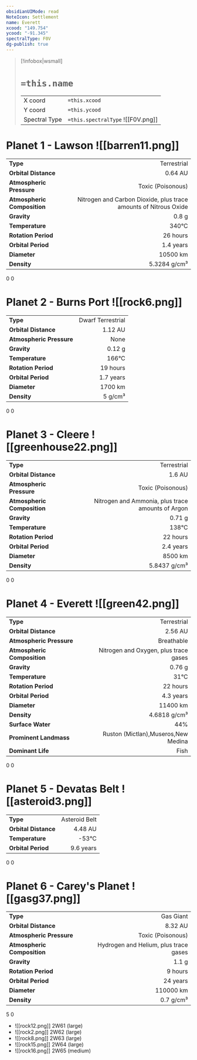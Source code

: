 ```yaml
---
obsidianUIMode: read
NoteIcon: Settlement
name: Everett
xcood: "149.754"
ycood: "-91.345"
spectralType: F0V
dg-publish: true
---
```

> [!infobox|wsmall]
> # `=this.name`
> | | |
> | - | - |
> | X coord | `=this.xcood` |
> | Y coord| `=this.ycood` |
> | Spectral Type | `=this.spectralType` ![[F0V.png]] |

# Planet 1 - Lawson ![[barren11.png]]
|                             |                           |
| --------------------------- | -------------------------:|
| **Type**                    |             Terrestrial |
| **Orbital Distance**        |   0.64 AU |
| **Atmospheric Pressure**    |       Toxic (Poisonous) |
| **Atmospheric Composition** |      Nitrogen and Carbon Dioxide, plus trace amounts of Nitrous Oxide |
| **Gravity**                 |        0.8 g |
| **Temperature**             |    340°C |
| **Rotation Period**         |  26 hours |
| **Orbital Period** | 1.4 years |
| **Diameter**                |      10500 km | 
| **Density**                 |    5.3284 g/cm³ |



0
0



# Planet 2 - Burns Port ![[rock6.png]]
|                             |                           |
| --------------------------- | -------------------------:|
| **Type**                    |             Dwarf Terrestrial |
| **Orbital Distance**        |   1.12 AU |
| **Atmospheric Pressure**    |       None |
| **Gravity**                 |        0.12 g |
| **Temperature**             |    166°C |
| **Rotation Period**         |  19 hours |
| **Orbital Period** | 1.7 years |
| **Diameter**                |      1700 km | 
| **Density**                 |    5 g/cm³ |



0
0



# Planet 3 - Cleere ![[greenhouse22.png]]
|                             |                           |
| --------------------------- | -------------------------:|
| **Type**                    |             Terrestrial |
| **Orbital Distance**        |   1.6 AU |
| **Atmospheric Pressure**    |       Toxic (Poisonous) |
| **Atmospheric Composition** |      Nitrogen and Ammonia, plus trace amounts of Argon |
| **Gravity**                 |        0.71 g |
| **Temperature**             |    138°C |
| **Rotation Period**         |  22 hours |
| **Orbital Period** | 2.4 years |
| **Diameter**                |      8500 km | 
| **Density**                 |    5.8437 g/cm³ |



0
0



# Planet 4 - Everett ![[green42.png]]
|                             |                           |
| --------------------------- | -------------------------:|
| **Type**                    |             Terrestrial |
| **Orbital Distance**        |   2.56 AU |
| **Atmospheric Pressure**    |       Breathable |
| **Atmospheric Composition** |      Nitrogen and Oxygen, plus trace gases |
| **Gravity**                 |        0.76 g |
| **Temperature**             |    31°C |
| **Rotation Period**         |  22 hours |
| **Orbital Period** | 4.3 years |
| **Diameter**                |      11400 km | 
| **Density**                 |    4.6818 g/cm³ |
| **Surface Water**           |           44% | 
| **Prominent Landmass**      |         Ruston (Mictlan),Museros,New Medina | 
| **Dominant Life**           |         Fish |



0
0



# Planet 5 - Devatas Belt ![[asteroid3.png]]
|                             |                           |
| --------------------------- | -------------------------:|
| **Type**                    |             Asteroid Belt |
| **Orbital Distance**        |   4.48 AU |
| **Temperature**             |    -53°C |
| **Orbital Period** | 9.6 years |



0
0



# Planet 6 - Carey's Planet ![[gasg37.png]]
|                             |                           |
| --------------------------- | -------------------------:|
| **Type**                    |             Gas Giant |
| **Orbital Distance**        |   8.32 AU |
| **Atmospheric Pressure**    |       Toxic (Poisonous) |
| **Atmospheric Composition** |      Hydrogen and Helium, plus trace gases |
| **Gravity**                 |        1.1 g |
| **Rotation Period**         |  9 hours |
| **Orbital Period** | 24 years |
| **Diameter**                |      110000 km | 
| **Density**                 |    0.7 g/cm³ |



5
0

- ![[rock12.png]] 2W61 (large)
- ![[rock2.png]] 2W62 (large)
- ![[rock8.png]] 2W63 (large)
- ![[rock15.png]] 2W64 (large)
- ![[rock16.png]] 2W65 (medium)


